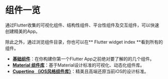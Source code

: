 # 组件一览

通过Flutter收集的可视化组件、结构性组件、平台性组件及交互组件，可以快速创建精美的App。

除此之外，通过浏览组件目录，你也可以在** Flutter widget index **看到所有的组件。

* [**基础组件**](/liu-lan-kuang-jia/ji-chu-zu-jian.md)：在你构建你第一个Flutter App之前绝对要了解的的几个组件。
* [**Material 组件库**](/material-zu-jian-ku.md)：基于Material设计标准的可视化、动态化组件库。
* [**Cupertino （iOS风格组件库）**](/cupertino-iosfeng-ge-zu-jian-ku-ff09.md)：精美且高端还原当前iOS的设计标准。



